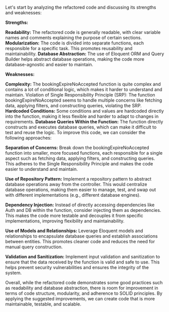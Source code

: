Let's start by analyzing the refactored code and discussing its strengths and weaknesses:

**Strengths:**

**Readability:** The refactored code is generally readable, with clear variable names and comments explaining the purpose of certain sections.
**Modularization:** The code is divided into separate functions, each responsible for a specific task. This promotes reusability and maintainability.
**Database Abstraction:** The use of Eloquent ORM and Query Builder helps abstract database operations, making the code more database-agnostic and easier to maintain.

**Weaknesses:**

**Complexity:** The bookingExpireNoAccepted function is quite complex and contains a lot of conditional logic, which makes it harder to understand and maintain.
Violation of Single Responsibility Principle (SRP): The function bookingExpireNoAccepted seems to handle multiple concerns like fetching data, applying filters, and constructing queries, violating the SRP.
**Hardcoded Conditions:** Some conditions and values are hardcoded directly into the function, making it less flexible and harder to adapt to changes in requirements.
**Database Queries Within the Function:** The function directly constructs and executes database queries, which can make it difficult to test and reuse the logic.
To improve this code, we can consider the following approaches:

**Separation of Concerns:** Break down the bookingExpireNoAccepted function into smaller, more focused functions, each responsible for a single aspect such as fetching data, applying filters, and constructing queries. This adheres to the Single Responsibility Principle and makes the code easier to understand and maintain.

**Use of Repository Pattern:** Implement a repository pattern to abstract database operations away from the controller. This would centralize database operations, making them easier to manage, test, and swap out with different implementations (e.g., different database engines).

**Dependency Injection:** Instead of directly accessing dependencies like Auth and DB within the function, consider injecting them as dependencies. This makes the code more testable and decouples it from specific implementations, improving flexibility and maintainability.

**Use of Models and Relationships:** Leverage Eloquent models and relationships to encapsulate database queries and establish associations between entities. This promotes cleaner code and reduces the need for manual query construction.

**Validation and Sanitization:** Implement input validation and sanitization to ensure that the data received by the function is valid and safe to use. This helps prevent security vulnerabilities and ensures the integrity of the system.

Overall, while the refactored code demonstrates some good practices such as readability and database abstraction, there is room for improvement in terms of code structure, modularity, and adherence to SOLID principles. By applying the suggested improvements, we can create code that is more maintainable, testable, and scalable.
